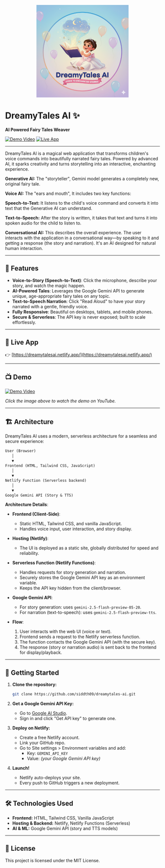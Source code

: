 <p align="center">
  <img src="assets/drmytls.png" alt="DreamyTales AI Logo" width="300"/>
</p>

# DreamyTales AI ✨

**AI Powered Fairy Tales Weaver**

[![Demo Video](https://img.shields.io/badge/YouTube-Demo-red?logo=youtube)](https://www.youtube.com/watch?v=4fgu0A5EHz4)
[![Live App](https://img.shields.io/badge/Live%20App-Visit%20Now-brightgreen?logo=netlify)](https://dreamytalesai.netlify.app/)

---

DreamyTales AI is a magical web application that transforms children's voice commands into beautifully narrated fairy tales. Powered by advanced AI, it sparks creativity and turns storytelling into an interactive, enchanting experience.

**Generative AI:** The "storyteller", Gemini model generates a completely new, original fairy tale.

**Voice AI:** The "ears and mouth", It includes two key functions:

**Speech-to-Text:** It listens to the child's voice command and converts it into text that the Generative AI can understand.

**Text-to-Speech:** After the story is written, it takes that text and turns it into spoken audio for the child to listen to.

**Conversational AI:** This describes the overall experience. The user interacts with the application in a conversational way—by speaking to it and getting a response (the story and narration). It's an AI designed for natural human interaction.

---

## 🌟 Features

- **Voice-to-Story (Speech-to-Text)**: Click the microphone, describe your story, and watch the magic happen.
- **AI-Powered Tales**: Leverages the Google Gemini API to generate unique, age-appropriate fairy tales on any topic.
- **Text-to-Speech Narration**: Click "Read Aloud" to have your story narrated with a gentle, friendly voice.
- **Fully Responsive**: Beautiful on desktops, tablets, and mobile phones.
- **Secure & Serverless**: The API key is never exposed; built to scale effortlessly.

---

## 🔗 Live App

👉 [https://dreamytalesai.netlify.app/](https://dreamytalesai.netlify.app/)

---

## 📺 Demo

[![Demo Video](https://img.youtube.com/vi/4fgu0A5EHz4/0.jpg)](https://www.youtube.com/watch?v=4fgu0A5EHz4)  

_Click the image above to watch the demo on YouTube._

---

## 🏗️ Architecture

DreamyTales AI uses a modern, serverless architecture for a seamless and secure experience:

```
User (Browser)
   │
   ▼
Frontend (HTML, Tailwind CSS, JavaScript)
   │
   ▼
Netlify Function (Serverless backend)
   │
   ▼
Google Gemini API (Story & TTS)
```

**Architecture Details**:

- **Frontend (Client-Side)**:  
  - Static HTML, Tailwind CSS, and vanilla JavaScript.
  - Handles voice input, user interaction, and story display.

- **Hosting (Netlify)**:  
  - The UI is deployed as a static site, globally distributed for speed and reliability.

- **Serverless Function (Netlify Functions)**:  
  - Handles requests for story generation and narration.
  - Securely stores the Google Gemini API key as an environment variable.
  - Keeps the API key hidden from the client/browser.

- **Google Gemini API**:  
  - For story generation: uses `gemini-2.5-flash-preview-05-20`.
  - For narration (text-to-speech): uses `gemini-2.5-flash-preview-tts`.

- **Flow**:
  1. User interacts with the web UI (voice or text).
  2. Frontend sends a request to the Netlify serverless function.
  3. The function contacts the Google Gemini API (with the secure key).
  4. The response (story or narration audio) is sent back to the frontend for display/playback.

---

## 🚀 Getting Started

1. **Clone the repository:**
   ```bash
   git clone https://github.com/siddth09/dreamytales-ai.git
   ```

2. **Get a Google Gemini API Key:**
   - Go to [Google AI Studio](https://aistudio.google.com/).
   - Sign in and click "Get API key" to generate one.

3. **Deploy on Netlify:**
   - Create a free Netlify account.
   - Link your GitHub repo.
   - Go to Site settings > Environment variables and add:
     - Key: `GEMINI_API_KEY`
     - Value: _(your Google Gemini API key)_

4. **Launch!**
   - Netlify auto-deploys your site.
   - Every push to GitHub triggers a new deployment.

---

## 🛠️ Technologies Used

- **Frontend:** HTML, Tailwind CSS, Vanilla JavaScript
- **Hosting & Backend:** Netlify, Netlify Functions (Serverless)
- **AI & ML:** Google Gemini API (story and TTS models)

---

## 📄 License

This project is licensed under the MIT License.

